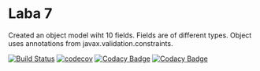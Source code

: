 # Laba 7
  
Created an object model wiht 10 fields. Fields are of different types.
Object uses annotations from javax.validation.constraints.

[![Build Status](https://travis-ci.org/roman-bessmertnyi/laba7.svg?branch=master)](https://travis-ci.org/roman-bessmertnyi/laba7)
[![codecov](https://codecov.io/gh/roman-bessmertnyi/laba7/branch/master/graph/badge.svg)](https://codecov.io/gh/roman-bessmertnyi/laba7)
[![Codacy Badge](https://api.codacy.com/project/badge/Grade/fa2266e220964419a6b7e45dc7c0d8c3)](https://www.codacy.com/app/roman-bessmertnyi/laba7?utm_source=github.com&amp;utm_medium=referral&amp;utm_content=roman-bessmertnyi/laba7&amp;utm_campaign=Badge_Grade)
[![Codacy Badge](https://api.codacy.com/project/badge/Coverage/fa2266e220964419a6b7e45dc7c0d8c3)](https://www.codacy.com/app/roman-bessmertnyi/laba7?utm_source=github.com&utm_medium=referral&utm_content=roman-bessmertnyi/laba7&utm_campaign=Badge_Coverage)  